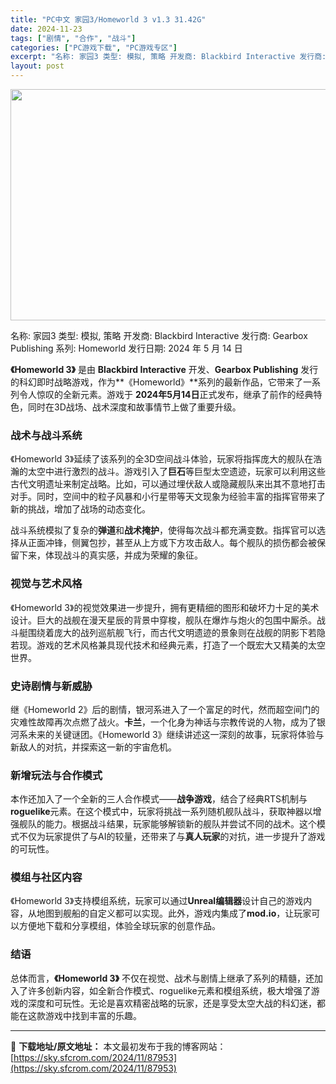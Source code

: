 ```yaml
---
title: "PC中文 家园3/Homeworld 3 v1.3 31.42G"
date: 2024-11-23
tags: ["剧情", "合作", "战斗"]
categories: ["PC游戏下载", "PC游戏专区"]
excerpt: "名称: 家园3 类型: 模拟, 策略 开发商: Blackbird Interactive 发行商: Gearbox Publishing 系列: Homeworld 发行日期: 2024 年 5 月 14 日 《Homeworld 3》 是由 Blackbird Interactive 开发、Ge&hellip;"
layout: post
---
```


<img class="aligncenter size-full wp-image-87954" src="https://sky.sfcrom.com/wp-content/uploads/2024/11/2024112300415987.webp" alt="" width="660" height="370" />

名称: 家园3
类型: 模拟, 策略
开发商: Blackbird Interactive
发行商: Gearbox Publishing
系列: Homeworld
发行日期: 2024 年 5 月 14 日

<strong>《Homeworld 3》</strong> 是由 <strong>Blackbird Interactive</strong> 开发、<strong>Gearbox Publishing</strong> 发行的科幻即时战略游戏，作为**《Homeworld》**系列的最新作品，它带来了一系列令人惊叹的全新元素。游戏于 <strong>2024年5月14日</strong>正式发布，继承了前作的经典特色，同时在3D战场、战术深度和故事情节上做了重要升级。
<h3>战术与战斗系统</h3>
《Homeworld 3》延续了该系列的全3D空间战斗体验，玩家将指挥庞大的舰队在浩瀚的太空中进行激烈的战斗。游戏引入了<strong>巨石</strong>等巨型太空遗迹，玩家可以利用这些古代文明遗址来制定战略。比如，可以通过埋伏敌人或隐藏舰队来出其不意地打击对手。同时，空间中的粒子风暴和小行星带等天文现象为经验丰富的指挥官带来了新的挑战，增加了战场的动态变化。

战斗系统模拟了复杂的<strong>弹道</strong>和<strong>战术掩护</strong>，使得每次战斗都充满变数。指挥官可以选择从正面冲锋，侧翼包抄，甚至从上方或下方攻击敌人。每个舰队的损伤都会被保留下来，体现战斗的真实感，并成为荣耀的象征。
<h3>视觉与艺术风格</h3>
《Homeworld 3》的视觉效果进一步提升，拥有更精细的图形和破坏力十足的美术设计。巨大的战舰在漫天星辰的背景中穿梭，舰队在爆炸与炮火的包围中厮杀。战斗艇围绕着庞大的战列巡航舰飞行，而古代文明遗迹的景象则在战舰的阴影下若隐若现。游戏的艺术风格兼具现代技术和经典元素，打造了一个既宏大又精美的太空世界。
<h3>史诗剧情与新威胁</h3>
继《Homeworld 2》后的剧情，银河系进入了一个富足的时代，然而超空间门的灾难性故障再次点燃了战火。<strong>卡兰</strong>，一个化身为神话与宗教传说的人物，成为了银河系未来的关键谜团。《Homeworld 3》继续讲述这一深刻的故事，玩家将体验与新敌人的对抗，并探索这一新的宇宙危机。
<h3>新增玩法与合作模式</h3>
本作还加入了一个全新的三人合作模式——<strong>战争游戏</strong>，结合了经典RTS机制与<strong>roguelike</strong>元素。在这个模式中，玩家将挑战一系列随机舰队战斗，获取神器以增强舰队的能力。根据战斗结果，玩家能够解锁新的舰队并尝试不同的战术。这个模式不仅为玩家提供了与AI的较量，还带来了与<strong>真人玩家</strong>的对抗，进一步提升了游戏的可玩性。
<h3>模组与社区内容</h3>
《Homeworld 3》支持模组系统，玩家可以通过<strong>Unreal编辑器</strong>设计自己的游戏内容，从地图到舰船的自定义都可以实现。此外，游戏内集成了<strong>mod.io</strong>，让玩家可以方便地下载和分享模组，体验全球玩家的创意作品。
<h3>结语</h3>
总体而言，<strong>《Homeworld 3》</strong> 不仅在视觉、战术与剧情上继承了系列的精髓，还加入了许多创新内容，如全新合作模式、roguelike元素和模组系统，极大增强了游戏的深度和可玩性。无论是喜欢精密战略的玩家，还是享受太空大战的科幻迷，都能在这款游戏中找到丰富的乐趣。

---
📖 **下载地址/原文地址：** 本文最初发布于我的博客网站：[https://sky.sfcrom.com/2024/11/87953](https://sky.sfcrom.com/2024/11/87953)
